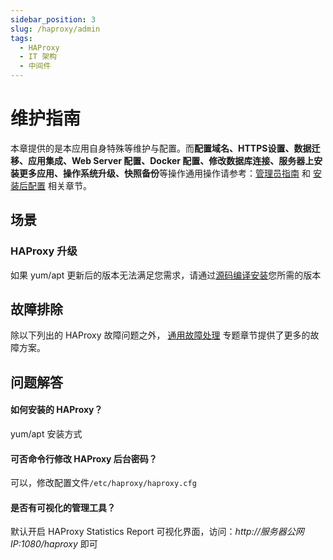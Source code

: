 ```yaml
---
sidebar_position: 3
slug: /haproxy/admin
tags:
  - HAProxy
  - IT 架构
  - 中间件
---
```


# 维护指南

本章提供的是本应用自身特殊等维护与配置。而**配置域名、HTTPS设置、数据迁移、应用集成、Web Server 配置、Docker 配置、修改数据库连接、服务器上安装更多应用、操作系统升级、快照备份**等操作通用操作请参考：[管理员指南](../administrator) 和 [安装后配置](../install/setup) 相关章节。

## 场景

### HAProxy 升级

如果 yum/apt 更新后的版本无法满足您需求，请通过[源码编译安装](https://github.com/haproxy/haproxy/blob/master/INSTALL)您所需的版本

## 故障排除

除以下列出的 HAProxy 故障问题之外， [通用故障处理](../troubleshoot) 专题章节提供了更多的故障方案。 

## 问题解答

#### 如何安装的 HAProxy？

yum/apt 安装方式

#### 可否命令行修改 HAProxy 后台密码？

可以，修改配置文件`/etc/haproxy/haproxy.cfg`

#### 是否有可视化的管理工具？

默认开启 HAProxy Statistics Report 可视化界面，访问：*http://服务器公网IP:1080/haproxy* 即可